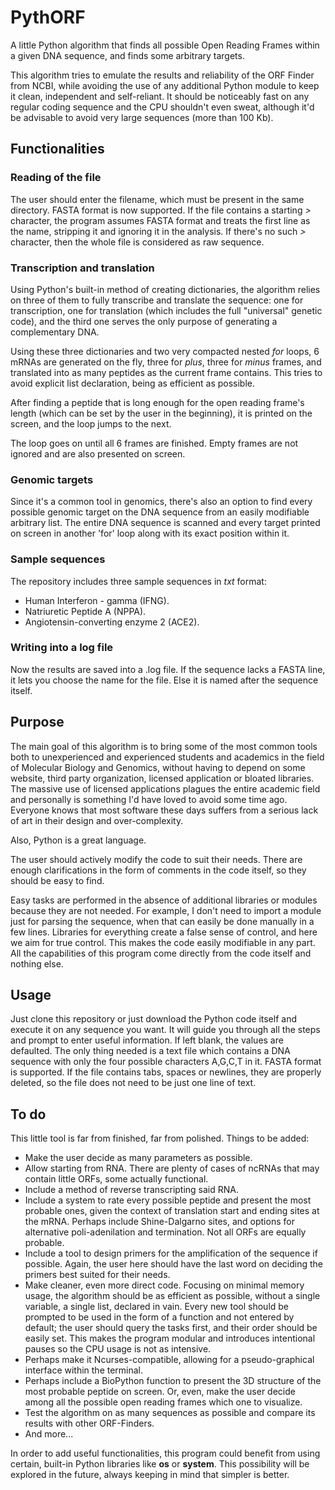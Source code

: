 # PythORF
A little Python algorithm that finds all possible Open Reading Frames within a given DNA sequence, and finds some arbitrary targets.

This algorithm tries to emulate the results and reliability of the ORF Finder from NCBI, while avoiding the use of any additional Python module to keep it clean, independent and self-reliant. It should be noticeably fast on any regular coding sequence and the CPU shouldn't even sweat, although it'd be advisable to avoid very large sequences (more than 100 Kb).

## Functionalities

### Reading of the file
The user should enter the filename, which must be present in the same directory. FASTA format is now supported. If the file contains a starting *>* character, the program assumes FASTA format and treats the first line as the name, stripping it and ignoring it in the analysis. If there's no such *>* character, then the whole file is considered as raw sequence.

### Transcription and translation
Using Python's built-in method of creating dictionaries, the algorithm relies on three of them to fully transcribe and translate the sequence: one for transcription, one for translation (which includes the full "universal" genetic code), and the third one serves the only purpose of generating a complementary DNA.

Using these three dictionaries and two very compacted nested *for* loops, 6 mRNAs are generated on the fly, three for *plus*, three for *minus* frames, and translated into as many peptides as the current frame contains. This tries to avoid explicit list declaration, being as efficient as possible.

After finding a peptide that is long enough for the open reading frame's length (which can be set by the user in the beginning), it is printed on the screen, and the loop jumps to the next.

The loop goes on until all 6 frames are finished. Empty frames are not ignored and are also presented on screen.

### Genomic targets
Since it's a common tool in genomics, there's also an option to find every possible genomic target on the DNA sequence from an easily modifiable arbitrary list. The entire DNA sequence is scanned and every target printed on screen in another 'for' loop along with its exact position within it.

### Sample sequences
The repository includes three sample sequences in *txt* format:
* Human Interferon - gamma (IFNG).
* Natriuretic Peptide A (NPPA).
* Angiotensin-converting enzyme 2 (ACE2).

### Writing into a log file
Now the results are saved into a .log file. If the sequence lacks a FASTA line, it lets you choose the name for the file. Else it is named after the sequence itself.

## Purpose
The main goal of this algorithm is to bring some of the most common tools both to unexperienced and experienced students and academics in the field of Molecular Biology and Genomics, without having to depend on some website, third party organization, licensed application or bloated libraries. The massive use of licensed applications plagues the entire academic field and personally is something I'd have loved to avoid some time ago. Everyone knows that most software these days suffers from a serious lack of art in their design and over-complexity.

Also, Python is a great language.

The user should actively modify the code to suit their needs. There are enough clarifications in the form of comments in the code itself, so they should be easy to find.

Easy tasks are performed in the absence of additional libraries or modules because they are not needed. For example, I don't need to import a module just for parsing the sequence, when that can easily be done manually in a few lines. Libraries for everything create a false sense of control, and here we aim for true control. This makes the code easily modifiable in any part. All the capabilities of this program come directly from the code itself and nothing else.

## Usage
Just clone this repository or just download the Python code itself and execute it on any sequence you want. It will guide you through all the steps and prompt to enter useful information. If left blank, the values are defaulted. The only thing needed is a text file which contains a DNA sequence with only the four possible characters A,G,C,T in it. FASTA format is supported. If the file contains tabs, spaces or newlines, they are properly deleted, so the file does not need to be just one line of text.

## To do
This little tool is far from finished, far from polished. Things to be added:
* Make the user decide as many parameters as possible.
* Allow starting from RNA. There are plenty of cases of ncRNAs that may contain little ORFs, some actually functional.
* Include a method of reverse transcripting said RNA.
* Include a system to rate every possible peptide and present the most probable ones, given the context of translation start and ending sites at the mRNA. Perhaps include Shine-Dalgarno sites, and options for alternative poli-adenilation and termination. Not all ORFs are equally probable.
* Include a tool to design primers for the amplification of the sequence if possible. Again, the user here should have the last word on deciding the primers best suited for their needs.
* Make cleaner, even more direct code. Focusing on minimal memory usage, the algorithm should be as efficient as possible, without a single variable, a single list, declared in vain. Every new tool should be prompted to be used in the form of a function and not entered by default; the user should query the tasks first, and their order should be easily set. This makes the program modular and introduces intentional pauses so the CPU usage is not as intensive.
* Perhaps make it Ncurses-compatible, allowing for a pseudo-graphical interface within the terminal.
* Perhaps include a BioPython function to present the 3D structure of the most probable peptide on screen. Or, even, make the user decide among all the possible open reading frames which one to visualize.
* Test the algorithm on as many sequences as possible and compare its results with other ORF-Finders.
* And more...

In order to add useful functionalities, this program could benefit from using certain, built-in Python libraries like **os** or **system**. This possibility will be explored in the future, always keeping in mind that simpler is better.
